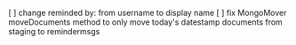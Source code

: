 [ ] change reminded by: from username to display name
[ ] fix MongoMover moveDocuments method to only move today's datestamp documents from staging to remindermsgs